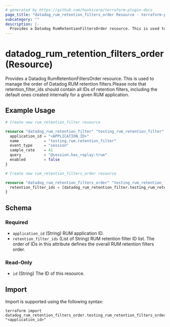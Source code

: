 ```yaml
---
# generated by https://github.com/hashicorp/terraform-plugin-docs
page_title: "datadog_rum_retention_filters_order Resource - terraform-provider-datadog"
subcategory: ""
description: |-
  Provides a Datadog RumRetentionFiltersOrder resource. This is used to manage the order of Datadog RUM retention filters.Please note that retention_filter_ids should contain all IDs of retention filters, including the default ones created internally for a given RUM application.
---
```


# datadog_rum_retention_filters_order (Resource)

Provides a Datadog RumRetentionFiltersOrder resource. This is used to manage the order of Datadog RUM retention filters.Please note that retention_filter_ids should contain all IDs of retention filters, including the default ones created internally for a given RUM application.

## Example Usage

```terraform
# Create new rum_retention_filter resource

resource "datadog_rum_retention_filter" "testing_rum_retention_filter" {
  application_id = "<APPLICATION_ID>"
  name           = "testing.rum.retention_filter"
  event_type     = "session"
  sample_rate    = 41
  query          = "@session.has_replay:true"
  enabled        = false
}

# Create new rum_retention_filters_order resource

resource "datadog_rum_retention_filters_order" "testing_rum_retention_filters_order" {
  retention_filter_ids = [datadog_rum_retention_filter.testing_rum_retention_filter.id]
}
```

<!-- schema generated by tfplugindocs -->
## Schema

### Required

- `application_id` (String) RUM application ID.
- `retention_filter_ids` (List of String) RUM retention filter ID list. The order of IDs in this attribute defines the overall RUM retention filters order.

### Read-Only

- `id` (String) The ID of this resource.

## Import

Import is supported using the following syntax:

```shell
terraform import datadog_rum_retention_filters_order.testing_rum_retention_filters_order "<application_id>"
```
